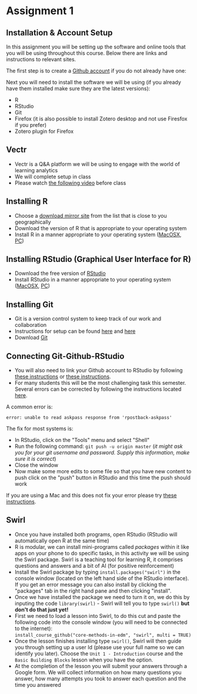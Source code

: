 # Assignment 1

## Installation & Account Setup

In this assignment you will be setting up the software and online tools that you will be using throughout this course. Below there are links and instructions to relevant sites.

The first step is to create a [Github account](https://github.com/join?source=header) if you do not already have one: 

Next you will need to install the software we will be using (if you already have them installed make sure they are the latest versions):
   * R
   * RStudio
   * Git
   * Firefox (it is also possible to install Zotero desktop and not use Firesfox if you prefer)
   * Zotero plugin for Firefox

## Vectr
* Vectr is a Q&A platform we will be using to engage with the world of learning analytics  
* We will complete setup in class  
* Please watch [the following video](https://youtu.be/89RSXwOVwu4) before class  

## Installing R
* Choose a [download mirror site](https://cran.r-project.org/mirrors.html) from the list that is close to you geographically  
* Download the version of R that is appropriate to your operating system
* Install R in a manner appropriate to your operating system ([MacOSX](https://youtu.be/Ywj6yNfc5nM), [PC](https://youtu.be/5ZbjUEg4a1g))

## Installing RStudio (Graphical User Interface for R)
* Download the free version of [RStudio](https://www.rstudio.com/products/rstudio/download/)
* Install RStudio in a manner appropriate to your operating system ([MacOSX](https://youtu.be/Ywj6yNfc5nM), [PC](https://youtu.be/5ZbjUEg4a1g))

## Installing Git
* Git is a version control system to keep track of our work and collaboration
* Instructions for setup can be found [here](https://help.github.com/articles/set-up-git/) and [here](https://git-scm.com/book/en/v2/Getting-Started-Installing-Git)
* Download [Git](https://git-scm.com/downloads) 

## Connecting Git-Github-RStudio

* You will also need to link your Github account to RStudio by following [these instructions](https://support.rstudio.com/hc/en-us/articles/200532077-Version-Control-with-Git-and-SVN) or [these instructions](http://happygitwithr.com/rstudio-git-github.html).
* For many students this will be the most challenging task this semester. Several errors can be corrected by following the instructions located [here](http://happygitwithr.com/troubleshooting.html).

A common error is: 

`error: unable to read askpass response from 'rpostback-askpass'`

The fix for most systems is:

* In RStudio, click on the "Tools" menu and select "Shell"
* Run the following command: `git push -u origin master` (*it might ask you for your git username and password. Supply this information, make sure it is correct*)
* Close the window
* Now make some more edits to some file so that you have new content to push click on the "push" button in RStudio and this time the push should work

If you are using a Mac and this does not fix your error please try [these instructions](https://github.com/core-methods-in-edm/Assignment1/blob/master/MAc%20Github%20help%20pages.pdf). 


## Swirl

* Once you have installed both programs, open RStudio (RStudio will automatically open R at the same time)
* R is modular, we can install mini-programs called *packages* within it like apps on your phone to do specific tasks, in this activity we will be using the Swirl package. Swirl is a teaching tool for learning R, it comprises questions and answers and a bit of AI (for positive reinforcement)
* Install the Swirl package by typing `install.packages("swirl")` in the console window (located on the left hand side of the RStudio interface). If you get an error message you can also install by clicking the "packages" tab in the right hand pane and then clicking "install".
* Once we have installed the package we need to turn it on, we do this by inputing the code `library(swirl)` - Swirl will tell you to type `swirl()` **but don't do that just yet!**
* First we need to load a lesson into Swirl, to do this cut and paste the following code into the console window (you will need to be connected to the internet):  
`install_course_github("core-methods-in-edm", "swirl", multi = TRUE)`
* Once the lesson finishes installing type `swirl()`, Swirl will then guide you through setting up a user Id (please use your full name so we can identify you later). Choose the `Unit 1 - Introduction` course and the `Basic Building Blocks` lesson when you have the option.
* At the completion of the lesson you will submit your answers through a Google form. We will collect information on how many questions you answer, how many attempts you took to answer each question and the time you answered
